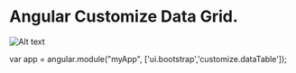Angular Customize Data Grid.
============================

![Alt text]("https://github.com/nevil886/Angular-Data-Grid/blob/master/dataGrid.PNG" "Optional title")
    
var app = angular.module("myApp", ['ui.bootstrap','customize.dataTable']);

<customize-data-table id="dataTable"
     table-config = "dataTableConfig"
     table-action = "tableAction(action,data);">
</customize-data-table>